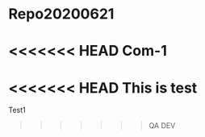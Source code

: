 # Repo20200621
<<<<<<< HEAD
Com-1
=======
<<<<<<< HEAD
This is test
=======
Test1
>>>>>>> QA
>>>>>>> DEV
